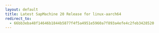 ```yaml
---
layout: default
title: Latest SapMachine 20 Release for linux-aarch64
redirect_to:
  - 66bb3eba48f14646b1844b5877f4f5a4951e5960a7f893a4efe4c2feb3428520
---
```

